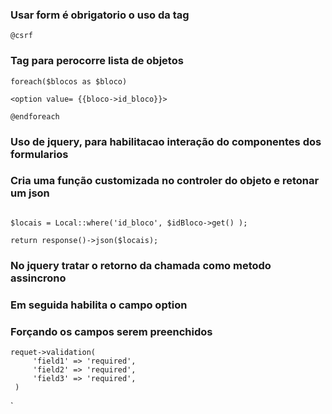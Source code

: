 ### Usar form é obrigatorio o uso da tag

`@csrf`

### Tag para perocorre lista de objetos

```
foreach($blocos as $bloco)

<option value= {{bloco->id_bloco}}>

@endforeach
```


### Uso de jquery, para habilitacao interação do componentes dos formularios 

### Cria uma função customizada no controler do objeto e retonar um json


```public function pegarLocaisBloco($idBloco)

$locais = Local::where('id_bloco', $idBloco->get() );

return response()->json($locais);

```


### No jquery tratar o retorno da chamada como metodo assincrono



### Em seguida habilita o campo option


### Forçando os campos serem preenchidos

```
requet->validation(
     'field1' => 'required',
     'field2' => 'required',
     'field3' => 'required',
 )
```

`